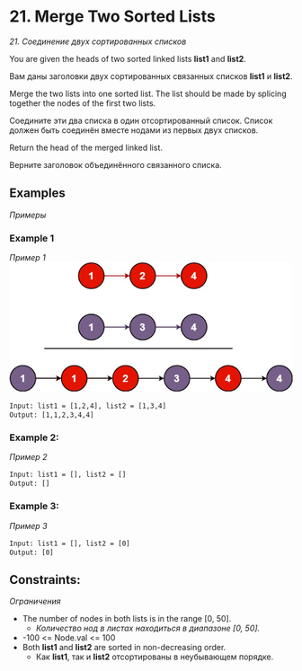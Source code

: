 # 21. Merge Two Sorted Lists
*21. Соединение двух сортированных списков*

You are given the heads of two sorted linked lists **list1** and **list2**.

Вам даны заголовки двух сортированных связанных списков **list1** и **list2**.

Merge the two lists into one sorted list. The list should be made by splicing together the nodes of the first two lists.

Соедините эти два списка в один отсортированный список. Список должен быть соединён вместе нодами из первых двух списков.

Return the head of the merged linked list.

Верните заголовок объединённого связанного списка.

## Examples
*Примеры*

### Example 1
*Пример 1*
![img.png](img.png)
```
Input: list1 = [1,2,4], list2 = [1,3,4]
Output: [1,1,2,3,4,4]
```
### Example 2:
*Пример 2*
```
Input: list1 = [], list2 = []
Output: []
```
### Example 3:
*Пример 3*
```
Input: list1 = [], list2 = [0]
Output: [0]
```

## Constraints:
*Ограничения*
* The number of nodes in both lists is in the range [0, 50].
  * *Количество нод в листах находиться в диапазоне [0, 50].*
* -100 <= Node.val <= 100
* Both **list1** and **list2** are sorted in non-decreasing order.
  * Как **list1**, так и **list2** отсортированы в неубывающем порядке.

